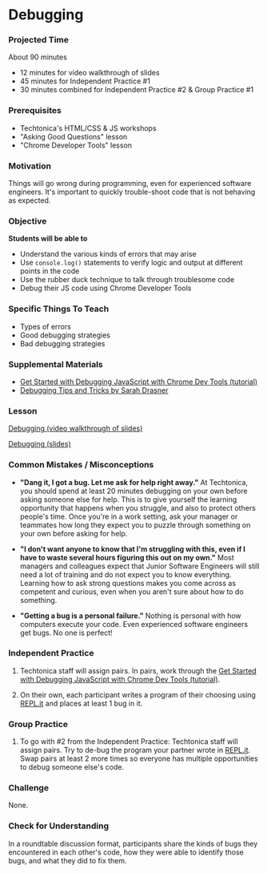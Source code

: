 # Debugging

### Projected Time
About 90 minutes
- 12 minutes for video walkthrough of slides
- 45 minutes for Independent Practice #1
- 30 minutes combined for Independent Practice #2 & Group Practice #1

### Prerequisites
- Techtonica's HTML/CSS & JS workshops
- "Asking Good Questions" lesson
- "Chrome Developer Tools" lesson

### Motivation

Things will go wrong during programming, even for experienced software engineers. It's important to quickly trouble-shoot code that is not behaving as expected.

### Objective
**Students will be able to**
- Understand the various kinds of errors that may arise
- Use `console.log()` statements to verify logic and output at different points in the code
- Use the rubber duck technique to talk through troublesome code
- Debug their JS code using Chrome Developer Tools

### Specific Things To Teach
- Types of errors
- Good debugging strategies
- Bad debugging strategies

### Supplemental Materials

- [Get Started with Debugging JavaScript with Chrome Dev Tools (tutorial)](https://developers.google.com/web/tools/chrome-devtools/javascript/)
- [Debugging Tips and Tricks by Sarah Drasner](https://css-tricks.com/debugging-tips-tricks/)

### Lesson

[Debugging (video walkthrough of slides)](https://drive.google.com/open?id=1wG182-iRKZPX1Mi6hTVUDYQUiE7Cmt0-)

[Debugging (slides)](https://docs.google.com/presentation/d/1Ol1as_RuxBpXMd4VxCUyvFVkjpcqAxg6B-c0Sl9KDLc/edit?usp=sharing)


### Common Mistakes / Misconceptions

- **"Dang it, I got a bug. Let me ask for help right away."** At Techtonica, you should spend at least 20 minutes debugging on your own before asking someone else for help. This is to give yourself the learning opportunity that happens when you struggle, and also to protect others people's time. Once you're in a work setting, ask your manager or teammates how long they expect you to puzzle through something on your own before asking for help.

- **"I don't want anyone to know that I'm struggling with this, even if I have to waste several hours figuring this out on my own."** Most managers and colleagues expect that Junior Software Engineers will still need a lot of training and do not expect you to know everything. Learning how to ask strong questions makes you come across as competent and curious, even when you aren't sure about how to do something.

- **"Getting a bug is a personal failure."** Nothing is personal with how computers execute your code. Even experienced software engineers get bugs. No one is perfect!

### Independent Practice

1. Techtonica staff will assign pairs. In pairs, work through the [Get Started with Debugging JavaScript with Chrome Dev Tools (tutorial)](https://developers.google.com/web/tools/chrome-devtools/javascript/).

2. On their own, each participant writes a program of their choosing using [REPL.it](http://www.repl.it) and places at least 1 bug in it.

### Group Practice

1. To go with #2 from the Independent Practice: 
Techtonica staff will assign pairs. Try to de-bug the program your partner wrote in [REPL.it](http://www.repl.it).
Swap pairs at least 2 more times so everyone has multiple opportunities to debug someone else's code.

### Challenge

None.

### Check for Understanding
In a roundtable discussion format, participants share the kinds of bugs they encountered in each other's code, how they were able to identify those bugs, and what they did to fix them.
